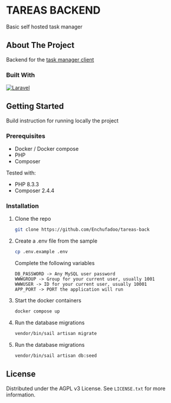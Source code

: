 # TAREAS BACKEND

Basic self hosted task manager

<!-- ABOUT THE PROJECT -->

## About The Project

Backend for the [task manager client](https://github.com/Enchufadoo/tareas-front)

### Built With

[![Laravel][Laravel.php]][Laravel-url]


<!-- GETTING STARTED -->

## Getting Started

Build instruction for running locally the project

### Prerequisites

* Docker / Docker compose
* PHP
* Composer

Tested with:

* PHP 8.3.3
* Composer 2.4.4

### Installation

1. Clone the repo
   ```sh
   git clone https://github.com/Enchufadoo/tareas-back
   ```
2. Create a .env file from the sample
   ```sh
   cp .env.example .env
   ```
   Complete the following variables
   ```
   DB_PASSWORD -> Any MySQL user password
   WWWGROUP -> Group for your current user, usually 1001
   WWWUSER -> ID for your current user, usually 10001
   APP_PORT -> PORT the application will run
   ```
3. Start the docker containers

   ```sh
   docker compose up
   ```

4. Run the database migrations
   ```sh
   vendor/bin/sail artisan migrate
   ```
5. Run the database migrations
   ```sh
   vendor/bin/sail artisan db:seed
   ```

## License

Distributed under the AGPL v3 License. See `LICENSE.txt` for more information.

[Laravel.php]: https://img.shields.io/badge/Laravel-20232A?style=for-the-badge&logo=laravel&logoColor=61DAFB

[Laravel-url]: https://laravel.com/


